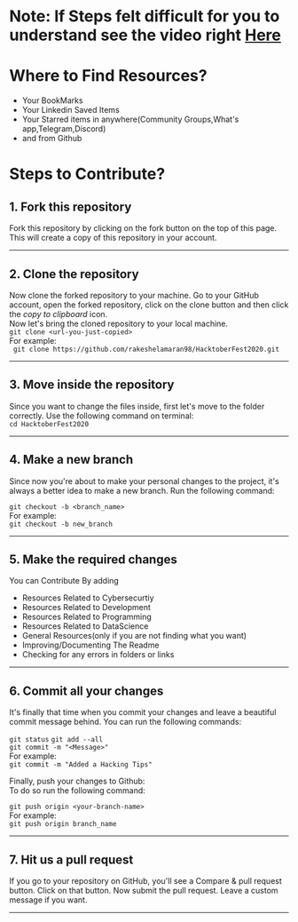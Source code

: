 # Note: If Steps felt difficult for you to understand see the video right [Here](https://www.youtube.com/results?search_query=how+to+add+link+in+github+file) 

# Where to Find Resources?

- Your BookMarks
- Your Linkedin Saved Items
- Your Starred items in anywhere(Community Groups,What's app,Telegram,Discord)
- and from Github

#  Steps to Contribute?

## 1. Fork this repository

Fork this repository by clicking on the fork button on the top of this page.
This will create a copy of this repository in your account.

---

## 2. Clone the repository

Now clone the forked repository to your machine. Go to your GitHub account, open the forked repository, click on the clone button and then click the _copy to clipboard_ icon.  
Now let's bring the cloned repository to your local machine.  
`git clone <url-you-just-copied>`  
For example:  
` git clone https://github.com/rakeshelamaran98/HacktoberFest2020.git`

---

## 3. Move inside the repository

Since you want to change the files inside, first let's move to the folder correctly. Use the following command on terminal:  
`cd HacktoberFest2020`

---

## 4. Make a new branch

Since now you're about to make your personal changes to the project, it's always a better idea to make a new branch. Run the following command:

`git checkout -b <branch_name>`  
For example:  
`git checkout -b new_branch`

---

## 5. Make the required changes
  You can Contribute By adding
- Resources Related to Cybersecurtiy
- Resources Related to Development
- Resources Related to Programming
- Resources Related to DataScience
- General Resources(only if you are not finding what you want)
- Improving/Documenting The Readme
- Checking for any errors in folders or links 

---

## 6. Commit all your changes

It's finally that time when you commit your changes and leave a beautiful commit message behind. You can run the following commands:

`git status`
`git add --all`  
`git commit -m "<Message>"`  
For example:  
`git commit -m "Added a Hacking Tips"`

Finally, push your changes to Github:  
To do so run the following command:

`git push origin <your-branch-name>`  
For example:  
`git push origin branch_name`

---

## 7. Hit us a pull request

If you go to your repository on GitHub, you'll see a Compare & pull request button. Click on that button.
Now submit the pull request. Leave a custom message if you want.

---

